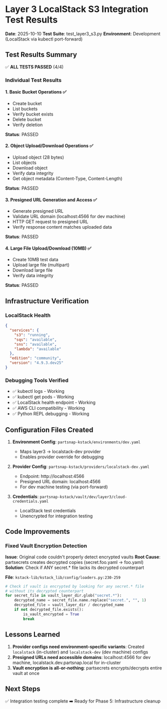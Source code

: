# Layer 3 LocalStack S3 Integration Test Results

**Date**: 2025-10-10
**Test Suite**: test_layer3_s3.py
**Environment**: Development (LocalStack via kubectl port-forward)

## Test Results Summary

✅ **ALL TESTS PASSED** (4/4)

### Individual Test Results

#### 1. Basic Bucket Operations ✅

- Create bucket
- List buckets
- Verify bucket exists
- Delete bucket
- Verify deletion

**Status**: PASSED

#### 2. Object Upload/Download Operations ✅

- Upload object (28 bytes)
- List objects
- Download object
- Verify data integrity
- Get object metadata (Content-Type, Content-Length)

**Status**: PASSED

#### 3. Presigned URL Generation and Access ✅

- Generate presigned URL
- Validate URL domain (localhost:4566 for dev machine)
- HTTP GET request to presigned URL
- Verify response content matches uploaded data

**Status**: PASSED

#### 4. Large File Upload/Download (10MB) ✅

- Create 10MB test data
- Upload large file (multipart)
- Download large file
- Verify data integrity

**Status**: PASSED

## Infrastructure Verification

### LocalStack Health

```json
{
  "services": {
    "s3": "running",
    "sqs": "available",
    "sns": "available",
    "lambda": "available"
  },
  "edition": "community",
  "version": "4.9.3.dev25"
}
```

### Debugging Tools Verified

- ✅ kubectl logs - Working
- ✅ kubectl get pods - Working
- ✅ LocalStack health endpoint - Working
- ✅ AWS CLI compatibility - Working
- ✅ Python REPL debugging - Working

## Configuration Files Created

1. **Environment Config**: `partsnap-kstack/environments/dev.yaml`

   - Maps layer3 → localstack-dev provider
   - Enables provider override for debugging

2. **Provider Config**: `partsnap-kstack/providers/localstack-dev.yaml`

   - Endpoint: http://localhost:4566
   - Presigned URL domain: localhost:4566
   - For dev machine testing (via port-forward)

3. **Credentials**: `partsnap-kstack/vault/dev/layer3/cloud-credentials.yaml`
   - LocalStack test credentials
   - Unencrypted for integration testing

## Code Improvements

### Fixed Vault Encryption Detection

**Issue**: Original code couldn't properly detect encrypted vaults
**Root Cause**: partsecrets creates decrypted copies (secret.foo.yaml → foo.yaml)
**Solution**: Check if ANY secret.\* file lacks its decrypted counterpart

**File**: `kstack-lib/kstack_lib/config/loaders.py:230-259`

```python
# Check if vault is encrypted by looking for any secret.* file
# without its decrypted counterpart
for secret_file in vault_layer_dir.glob("secret.*"):
    decrypted_name = secret_file.name.replace("secret.", "", 1)
    decrypted_file = vault_layer_dir / decrypted_name
    if not decrypted_file.exists():
        is_vault_encrypted = True
        break
```

## Lessons Learned

1. **Provider configs need environment-specific variants**: Created `localstack` (in-cluster) and `localstack-dev` (dev machine) configs
2. **Presigned URLs need accessible domains**: localhost:4566 for dev machine, localstack.dev.partsnap.local for in-cluster
3. **Vault encryption is all-or-nothing**: partsecrets encrypts/decrypts entire vault at once

## Next Steps

✅ Integration testing complete
➡️ Ready for Phase 5: Infrastructure cleanup
